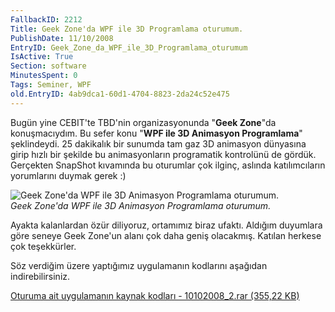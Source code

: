 ```yaml
---
FallbackID: 2212
Title: Geek Zone'da WPF ile 3D Programlama oturumum.
PublishDate: 11/10/2008
EntryID: Geek_Zone_da_WPF_ile_3D_Programlama_oturumum
IsActive: True
Section: software
MinutesSpent: 0
Tags: Seminer, WPF
old.EntryID: 4ab9dca1-60d1-4704-8823-2da24c52e475
---
```

Bugün yine CEBIT'te TBD'nin organizasyonunda "**Geek Zone**"da
konuşmacıydım. Bu sefer konu "**WPF ile 3D Animasyon Programlama**"
şeklindeydi. 25 dakikalık bir sunumda tam gaz 3D animasyon dünyasına
girip hızlı bir şekilde bu animasyonların programatik kontrolünü de
gördük. Gerçekten SnapShot kıvamında bu oturumlar çok ilginç, aslında
katılımcıların yorumlarını duymak gerek :)

![Geek Zone'da WPF ile 3D Animasyon Programlama
oturumum.](media/Geek_Zone_da_WPF_ile_3D_Programlama_oturumum/10102008_1.jpg)\
*Geek Zone'da WPF ile 3D Animasyon Programlama oturumum.*

Ayakta kalanlardan özür diliyoruz, ortamımız biraz ufaktı. Aldığım
duyumlara göre seneye Geek Zone'un alanı çok daha geniş olacakmış.
Katılan herkese çok teşekkürler.

Söz verdiğim üzere yaptığımız uygulamanın kodlarını aşağıdan
indirebilirsiniz.

[Oturuma ait uygulamanın kaynak kodları - 10102008\_2.rar (355,22
KB)](media/Geek_Zone_da_WPF_ile_3D_Programlama_oturumum/10102008_2.rar)


